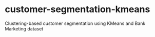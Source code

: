 # customer-segmentation-kmeans
Clustering-based customer segmentation using KMeans and Bank Marketing dataset
